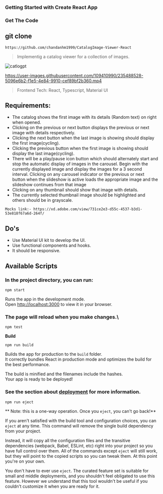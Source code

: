 ### Getting Started with Create React App

### Get The Code

## git clone

``` 
https://github.com/chandanhm1999/CatalogImage-Viewer-React
```

>Implementig a catalog viewer for a collection of images.

![catlogpt](https://user-images.githubusercontent.com/109410990/235488458-815774f6-9936-4387-b544-2b4b5d1eb955.png)

https://user-images.githubusercontent.com/109410990/235488528-5096e6b2-f1e5-4e84-9910-cef89bf2b360.mp4

> Frontend Tech: React, Typescript, Material UI

## Requirements:
* The catalog shows the first image with its details (Random text) on right when opened.
* Clicking on the previous or next button displays the previous or next image with details respectively.
* Clicking the next button when the last image is showing should display the first image(cycling).
* Clicking the previous button when the first image is showing should display the last image(cycling).
* There will be a play/pause icon button which should alternately start and stop the automatic display of images in the carousel. Begin with the currently displayed image and display the images for a 3 second interval. Clicking on any carousel indicator or the previous or next button when the slideshow is active loads the appropriate image and the slideshow continues from that image
* Clicking on any thumbnail should show that image with details.
* The currently selected thumbnail image should be highlighted and others should be in grayscale.

```
Mocks link:- https://xd.adobe.com/view/731ce2e3-d55c-4537-b3d1-53e818f67a6d-264f/
```

## Do's
* Use Material UI kit to develop the UI.
* Use functional components and hooks.
* It should be responsive.

## Available Scripts

### In the project directory, you can run:

 ```
 npm start
 ```

Runs the app in the development mode.\
Open [http://localhost:3000](http://localhost:3000) to view it in your browser.

### The page will reload when you make changes.\

 ```
 npm test
 ```

**Build**
 ```
 npm run build
 ```
Builds the app for production to the `build` folder.\
It correctly bundles React in production mode and optimizes the build for the best performance.

The build is minified and the filenames include the hashes.\
Your app is ready to be deployed!

### See the section about [deployment](https://facebook.github.io/create-react-app/docs/deployment) for more information.

 ```
 npm run eject
 ```

** Note: this is a one-way operation. Once you `eject`, you can't go back!**

If you aren't satisfied with the build tool and configuration choices, you can `eject` at any time. This command will remove the single build dependency from your project.

Instead, it will copy all the configuration files and the transitive dependencies (webpack, Babel, ESLint, etc) right into your project so you have full control over them. All of the commands except `eject` will still work, but they will point to the copied scripts so you can tweak them. At this point you're on your own.

You don't have to ever use `eject`. The curated feature set is suitable for small and middle deployments, and you shouldn't feel obligated to use this feature. However we understand that this tool wouldn't be useful if you couldn't customize it when you are ready for it.
